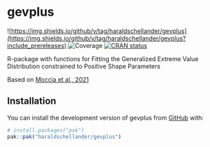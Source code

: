 
<!-- README.md is generated from README.Rmd. Please edit that file -->

# gevplus

<!-- badges: start -->
<!-- [![Lifecycle: experimental](https://img.shields.io/badge/lifecycle-experimental-orange.svg)](https://lifecycle.r-lib.org/articles/stages.html#experimental) -->
![https://img.shields.io/github/v/tag/haraldschellander/gevplus](https://img.shields.io/github/v/tag/haraldschellander/gevplus?include_prereleases)
![Coverage](https://img.shields.io/codecov/c/github/haraldschellander/gevplus)
[![CRAN status](https://www.r-pkg.org/badges/version/gevplus)](https://CRAN.R-project.org/package=gevplus)
<!-- badges: end -->

R-package with functions for Fitting the Generalized Extreme Value Distribution
constrained to Positive Shape Parameters

Based on [Moccia et al.,
2021](https://www.sciencedirect.com/science/article/pii/S221458182100135X)

## Installation

You can install the development version of gevplus from
[GitHub](https://github.com/) with:

``` r
# install.packages("pak")
pak::pak("haraldschellander/gevplus")
```
